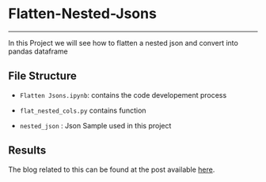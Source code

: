 # Flatten-Nested-Jsons
------------------------------------

In this Project we will see how to flatten a nested json  and convert into pandas dataframe

File Structure
----------------------
* `Flatten Jsons.ipynb`: contains the code developement process

* `flat_nested_cols.py` contains function 
	
* `nested_json` : Json Sample used in this project

Results
--------------------------

The blog related to this can be found at the post available [here](https://sunkusowmyasree.medium.com/different-ways-to-flatten-deeply-nested-jsons-into-a-pandas-data-frame-ace2380b401c).




